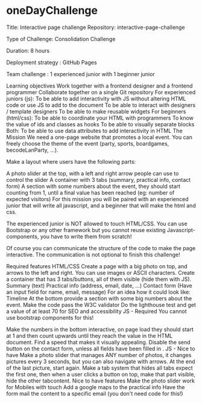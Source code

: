 # oneDayChallenge
Title: Interactive page challenge
Repository: interactive-page-challenge

Type of Challenge: Consolidation Challenge

Duration: 8 hours

Deployment strategy : GitHub Pages

Team challenge : 1 experienced junior with 1 beginner junior

Learning objectives
Work together with a frontend designer and a frontend programmer
Collaborate together on a single Git repository
For experienced juniors (js):
To be able to add interactivity with JS without altering HTML code or use JS to add to the document
To be able to interact with designers / template designers
To be able to make reusable widgets
For beginners (html/css):
To be able to coordinate your HTML with programmers
To know the value of ids and classes as hooks
To be able to visually separate blocks
Both:
To be able to use data attributes to add interactivity in HTML
The Mission
We need a one-page website that promotes a local event.
You can freely choose the theme of the event (party, sports, boardgames, becodeLanParty, ...).

Make a layout where users have the following parts:

A photo slider at the top, with a left and right arrow people can use to control the slider
A container with 3 tabs (summary, practical info, contact form)
A section with some numbers about the event, they should start counting from 1, until a final value has been reached (eg: number of expected visitors)
For this mission you will be paired with an experienced junior that will write all javascript, and a beginner that will make the html and css.

The experienced junior is NOT allowed to touch HTML/CSS. You can use Bootstrap or any other framework but you cannot reuse existing Javascript-components, you have to write them from scratch!

Of course you can communicate the structure of the code to make the page interactive. The communication is not optional to finish this challenge!

Required features
HTML/CSS
Create a page with a big photo on top, and arrows to the left and right. You can use images or ASCII characters.
Create a container that has 3 tabs/buttons, all of them visible (hide them with JS).
Summary (text)
Practical info (address, email, date, ...)
Contact form (Have an input field for name, email, message) For an idea how it could look like: Timeline
At the bottom provide a section with some big numbers about the event.
Make the code pass the W3C validator
Do the lighthouse test and get a value of at least 70 for SEO and accessibility
JS - Required
You cannot use bootstrap components for this!

Make the numbers in the bottom interactive, on page load they should start at 1 and then count upwards until they reach the value in the HTML document. Find a speed that makes it visually appealing.
Disable the send button on the contact form, unless all fields have been filled in .
JS - Nice to have
Make a photo slider that manages ANY number of photos, it changes pictures every 3 seconds, but you can also navigate with arrows. At the end of the last picture, start again.
Make a tab system that hides all tabs expect the first one, then when a user clicks a button on top, make that part visible, hide the other tabcontent.
Nice to have features
Make the photo slider work for Mobiles with touch
Add a google maps to the practical info
Have the form mail the content to a specific email (you don't need code for this!)
